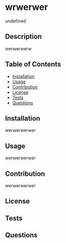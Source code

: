 
# wrwerwer

undefined

## Description
werwerwerw

## Table of Contents 
- [Installation](#Installation)
- [Usage](#Usage)
- [Contribution](#Contribution)
- [License](#License)
- [Tests](#Tests)
- [Questions](#Questions)

## Installation
werwerwerwer

## Usage
werwerwerwer

## Contribution
werwerwerwer

## License

## Tests

## Questions


